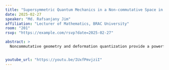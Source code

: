 ```yaml
---
title: "Supersymmetric Quantum Mechanics in a Non-commutative Space in the Context of Deformation Quantization"
date: 2025-02-27
speaker: "Md. Rafsanjany Jim"
affiliation: "Lecturer of Mathematics, BRAC University"
room: "201"
rsvp: "https://example.com/rsvp?date=2025-02-27"

abstract: >
  Noncommutative geometry and deformation quantization provide a powerful framework for extending classical geometry to quantum settings. In this talk, I will talk about a gauge invariant mathematical formalism based on deformation quantization to model an \(\mathcal{N}=2\) supersymmetric system of a spin \(1/2\) charged particle placed in a noncommutative plane under the influence of a vertical uniform magnetic field. The talk is based on a research paper where the noncommutative involutive algebra \((C^{\infty}(\mathbb{R}^{2})[[\vartheta]],*^r)\) of formal power series in \(\vartheta\) with coefficients in the commutative ring \(C^{\infty}(\mathbb{R}^{2})\) was employed to construct the relevant observables, viz., SUSY Hamiltonian \(H\), supercharge operator \(Q\) and its adjoint \(Q^{\dag}\) all belonging to the \(2\times 2\) matrix algebra \(\mathcal{M}_{2}(C^{\infty}(\mathbb{R}^{2})[[\vartheta]],*^r)\) with the help of a family of gauge-equivalent star products \(*^{r}\). The energy eigenvalues of the SUSY Hamiltonian all turned out to be independent of not only the gauge parameter \(r\) but also the noncommutativity parameter \(\vartheta\). The nontrivial Fermionic ground state was subsequently computed associated with the zero energy which indicates that supersymmetry remains unbroken in all orders of \(\vartheta\). The Witten index for the noncommutative SUSY Landau problem turns out to be \(-1\) corroborating the fact that there is no broken supersymmetry for the model we are considering.


youtube_url: "https://youtu.be/IUxfPmvjziI"
---
```

